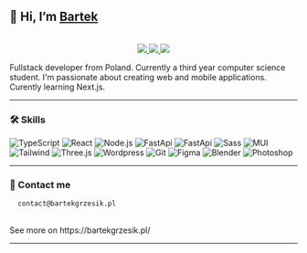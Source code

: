 ## 🚀 Hi, I’m [Bartek](https://github.com/grzesikb)
<p align="center"><br/>
<a  href="bartekgrzesik.pl">
<img  src="https://img.shields.io/badge/website-bartekgrzesik.pl-black">
</a>
<a  href="mailto:contact@bartekgrzesik.pl">
<img  src="https://img.shields.io/badge/contact-contact@bartekgrzesik.pl-black?style=flat-square&logo=maildotru&logoColor=white">
</a>
<a  href="https://www.linkedin.com/in/bart%C5%82omiej-grzesik-a8764a247/">
<img  src="https://img.shields.io/badge/linkedin-Bartłomiej%20Grzesik-black?style=flat-square&logo=linkedin">
</a>
</p>

Fullstack developer from Poland. Currently a third year computer science student. I'm passionate about creating web and mobile applications.  Curently learning Next.js.

---

### 🛠 Skills

<!-- https://shields.io/ https://simpleicons.org/ https://github.com/simple-icons/simple-icons/blob/develop/slugs.md -->

![TypeScript](https://img.shields.io/badge/-TypeScript-black?style=for-the-badge&logo=typescript) ![React](https://img.shields.io/badge/-React-black?style=for-the-badge&logo=react) ![Node.js](https://img.shields.io/badge/-Node.js-black?style=for-the-badge&logo=nodedotjs) ![FastApi](https://img.shields.io/badge/-FastApi-black?style=for-the-badge&logo=fastapi) ![FastApi](https://img.shields.io/badge/-.NET-black?style=for-the-badge&logo=dotnet) ![Sass](https://img.shields.io/badge/-Sass-black?style=for-the-badge&logo=sass) ![MUI](https://img.shields.io/badge/-MUI-black?style=for-the-badge&logo=mui) ![Tailwind](https://img.shields.io/badge/-Tailwind-black?style=for-the-badge&logo=tailwindcss) ![Three.js](https://img.shields.io/badge/-Three.js-black?style=for-the-badge&logo=threedotjs) ![Wordpress](https://img.shields.io/badge/-Wordpress-black?style=for-the-badge&logo=wordpress) ![Git](https://img.shields.io/badge/-Git-black?style=for-the-badge&logo=git) ![Figma](https://img.shields.io/badge/-Figma-black?style=for-the-badge&logo=figma) ![Blender](https://img.shields.io/badge/-Blender-black?style=for-the-badge&logo=blender) ![Photoshop](https://img.shields.io/badge/-Photoshop-black?style=for-the-badge&logo=adobephotoshop)

---

### 👋 Contact me

      contact@bartekgrzesik.pl

<br> 
See more on https://bartekgrzesik.pl/

---
